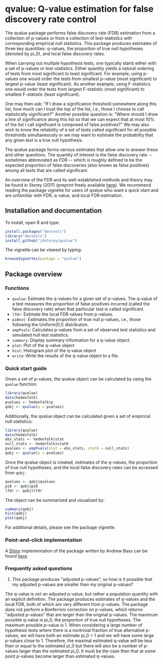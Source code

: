 qvalue: Q-value estimation for false discovery rate control
======


The qvalue package performs false discovery rate (FDR) estimation from a collection of p-values or from a collection of test-statistics with corresponding empirical null statistics. This package produces estimates of three key quantities: q-values, the proportion of true null hypotheses (denoted by pi\_0), and local false discovery rates.

When carrying out multiple hypothesis tests, one typically starts either with a set of p-values or test-statistics.  Either quantity yields a natural ordering of tests from most significant to least significant.  For example, using p-values one would order the tests from smallest p-value (most significant) to largest p-value (least significant).  As another example, using F-statistics one would order the tests from largest F-statistic (most significant) to smallest F-statistic (least significant).

One may then ask: "If I draw a significance threshold somewhere along this list, how much can I trust the top of the list, i.e., those I choose to call statistically significant?"  Another possible question is: "Where should I draw a line of significance along this list so that we can expect that at most 10\% of the list I call significant is composed of false positives?"  We may also wish to know the reliability of a set of tests called significant for all possible thresholds simultaneously or we may want to estimate the probability that any given test is a true null hypothesis.  

The qvalue package forms various estimates that allow one to answer these and other questions.  The quantity of interest is the false discovery rate -- sometimes abbreviated as FDR -- which is roughly defined to be the expected proportion of false discoveries (also known as false positives) among all tests that are called significant.  

An overview of the FDR and its well-established methods and theory may be found in Storey (2011) (preprint freely available [here](http://genomine.org/papers/Storey_FDR_2011.pdf)).  We recommend reading the package vignette for users of qvalue who want a quick start and are unfamiliar with FDR, q-value, and local FDR estimation.


Installation and documentation
----------------------------------

To install, open R and type:

```R 
install.packages("devtools")
library("devtools")
install_github("jdstorey/qvalue")
```

The vignette can be viewed by typing:

```R
browseVignettes(package = "qvalue")
```

Package overview
--------

### Functions
* `qvalue`:  Estimate the q-values for a given set of p-values.  The q-value of a test measures the proportion of false positives incurred (called the false discovery rate) when that particular test is called significant.
* `lfdr`: Estimate the local FDR values from p-values. 
* `pi0est`: Estimates the proportion of true null p-values, i.e., those following the Uniform(0,1) distribution.
* `empPvals`: Calculates p-values from a set of observed test statistics and simulated null test statistics.
* `summary`: Display summary information for a q-value object.
* `plot`: Plot of the q-value object
* `hist`: Histogram plot of the q-value object
* `write`: Write the results of the q-value object to a file.


### Quick start guide
Given a set of p-values, the qvalue object can be calculated by using the `qvalue` function:

```R
library(qvalue)
data(hedenfalk)
pvalues <- hedenfalk$p
qobj <- qvalue(p = pvalues)
```

Additionally, the qvalue object can be calculated given a set of empirical null statistics:

```R
library(qvalue)
data(hedenfalk)
obs_stats <- hedenfalk$stat
null_stats <- hedenfalk$stat0
pvalues <- empPvals(stat = obs_stats, stat0 = null_stats)
qobj <- qvalue(p = pvalues)
```

Once the qvalue object is created, estimates of the q-values, the proportion of true null hypotheses, and the local false discovery rates can be accessed from `qobj`:

```R
qvalues <- qobj$qvalues
pi0 <- qobj$pi0
lfdr <- qobj$lfdr
```

The object can be summarized and visualized by:
```R
summary(qobj)
hist(qobj)
plot(qobj)
```

For additional details, please see the package vignette.

### Point-and-click implementation
A [Shiny](http://shiny.rstudio.com "Shiny") implementation of the package written by Andrew Bass can be found [here](http://qvalue.princeton.edu "qvalue").

### Frequently asked questions
1. This package produces "adjusted p-values", so how is it possible that my adjusted p-values are smaller than my original p-values?

The q-value is not an adjusted p-value, but rather a population quantity with an explicit definition.  The package produces estimates of q-values and the local FDR, both of which are very different from p-values.  The package does not perform a Bonferroni correction on p-values, which returns "adjusted p-values" that are larger than the original p-values.  The maximum possible q-value is pi\_0, the proportion of true null hypotheses.  The maximum possible p-value is 1.  When considering a large number of hypothesis tests where there is a nontrivial fraction of true alternative p-values, we will have both an estimate pi\_0 < 1 and we will have some large p-values close to 1.   Therefore, the maximal estimated q-value will be less than or equal to the estimated pi\_0 but there will also be a number of p-values larger than the estimated pi\_0.  It must be the case then that at some point p-values become larger than estimated q-values.
